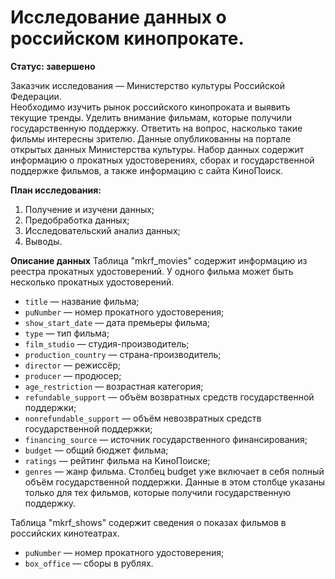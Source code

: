 # Исследование данных о российском кинопрокате.

**Статус: завершено**

Заказчик исследования — Министерство культуры Российской Федерации.  
Необходимо изучить рынок российского кинопроката и выявить текущие тренды. Уделить внимание фильмам, которые получили государственную поддержку. Ответить на вопрос, насколько такие фильмы интересны зрителю. Данные опубликованны на портале открытых данных Министерства культуры. Набор данных содержит информацию о прокатных удостоверениях, сборах и государственной поддержке фильмов, а также информацию с сайта КиноПоиск.

**План исследования:**
1. Получение и изучени данных;
2. Предобработка данных;
3. Исследовательский анализ данных;
4. Выводы.

**Описание данных**
Таблица "mkrf_movies" содержит информацию из реестра прокатных удостоверений. У одного фильма может быть несколько прокатных удостоверений.
- `title` — название фильма;
- `puNumber` — номер прокатного удостоверения;
- `show_start_date` — дата премьеры фильма;
- `type` — тип фильма;
- `film_studio` — студия-производитель;
- `production_country` — страна-производитель;
- `director` — режиссёр;
- `producer` — продюсер;
- `age_restriction` — возрастная категория;
- `refundable_support` — объём возвратных средств государственной поддержки;
- `nonrefundable_support` — объём невозвратных средств государственной поддержки;
- `financing_source` — источник государственного финансирования;
- `budget` — общий бюджет фильма;
- `ratings` — рейтинг фильма на КиноПоиске;
- `genres` — жанр фильма.
Столбец budget уже включает в себя полный объём государственной поддержки. Данные в этом столбце указаны только для тех фильмов, которые получили государственную поддержку.

Таблица "mkrf_shows" содержит сведения о показах фильмов в российских кинотеатрах.
- `puNumber` — номер прокатного удостоверения;
- `box_office` — сборы в рублях.

